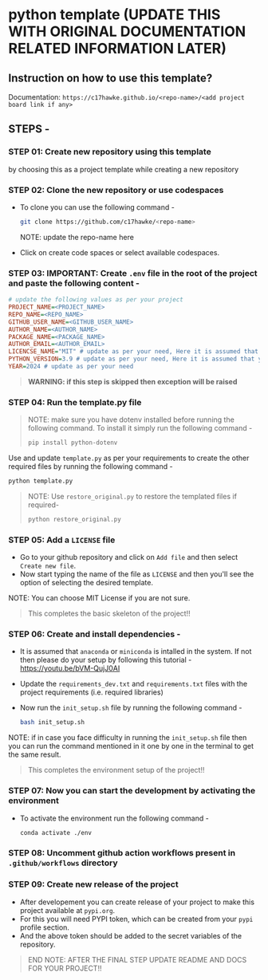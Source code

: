 # python template (UPDATE THIS WITH ORIGINAL DOCUMENTATION RELATED INFORMATION LATER)
## Instruction on how to use this template?

Documentation: `https://c17hawke.github.io/<repo-name>/<add project board link if any>`

## STEPS - 

### STEP 01: Create new repository using this template 

by choosing this as a project template while creating a new repository

### STEP 02: Clone the new repository or use codespaces

- To clone you can use the following command - 
    ```bash
    git clone https://github.com/c17hawke/<repo-name>
    ```
    NOTE: update the repo-name here

- Click on create code spaces or select available codespaces.

### STEP 03: IMPORTANT: Create `.env` file in the root of the project and paste the following content - 

```ini
# update the following values as per your project
PROJECT_NAME=<PROJECT_NAME>
REPO_NAME=<REPO_NAME>
GITHUB_USER_NAME=<GITHUB_USER_NAME>
AUTHOR_NAME=<AUTHOR_NAME>
PACKAGE_NAME=<PACKAGE_NAME>
AUTHOR_EMAIL=<AUTHOR_EMAIL>
LICENCSE_NAME="MIT" # update as per your need, Here it is assumed that you choose MIT LICENSE
PYTHON_VERSION=3.9 # update as per your need, Here it is assumed that you choose version 3.8
YEAR=2024 # update as per your need
```

> **WARNING: if this step is skipped then exception will be raised**


### STEP 04: Run the template.py file

> NOTE: make sure you have dotenv installed before running the following command. To install it simply run the following command - 
> ```bash
> pip install python-dotenv
> ```

Use and update `template.py` as per your requirements to create the other required files by running the following command - 

```bash 
python template.py
```

> NOTE: Use `restore_original.py` to restore the templated files if required- 
> ```bash
> python restore_original.py
> ```

### STEP 05: Add a `LICENSE` file

- Go to your github repository and click on `Add file` and then select `Create new file`.
- Now start typing the name of the file as `LICENSE` and then you'll see the option of selecting the desired template. 

NOTE: You can choose MIT License if you are not sure.

> This completes the basic skeleton of the project!!

### STEP 06: Create and install dependencies - 

- It is assumed that `anaconda` or `miniconda` is intalled in the system. If not then please do your setup by following this tutorial - https://youtu.be/bVM-QujJ0AI

- Update the `requirements_dev.txt` and `requirements.txt` files with the project requirements (i.e. required libraries)
- Now run the `init_setup.sh` file by running the following command - 
    ```bash
    bash init_setup.sh   
    ```
NOTE: if in case you face difficulty in running the `init_setup.sh` file then you can run the command mentioned in it one by one in the terminal to get the same result.

> This completes the environment setup of the project!!

### STEP 07: Now you can start the development by activating the environment

- To activate the environment run the following command - 
    ```bash
    conda activate ./env
    ```

### STEP 08: Uncomment github action workflows present in `.github/workflows` directory

### STEP 09: Create new release of the project

- After developement you can create release of your project to make this project available at `pypi.org`.
- For this you will need PYPI token, which can be created from your `pypi` profile section.
- And the above token should be added to the secret variables of the repository.

> END NOTE: AFTER THE FINAL STEP UPDATE README AND DOCS FOR YOUR PROJECT!!
